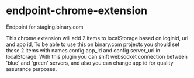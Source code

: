 # endpoint-chrome-extension
Endpoint for staging.binary.com


This chrome extension will add 2 items to localStorage based on loginid, url and app id,
To be able to use this on binary.com projects you should set these 2 items with names config.app_id and config.server_url in localStorage.
With this plugin you can shift websocket connection between 'blue' and 'green' servers, and also you can change app id for quality assurance purposes.
